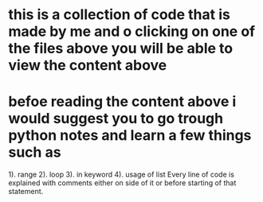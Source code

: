 # this is a collection of code that is made by me and o clicking on one of the files above you will be able to view the content above 
# befoe reading the content above i would suggest you to go trough python notes and learn a few things  such as 
1). range
2). loop
3). in keyword
4). usage of list
 Every line of code is explained with comments either on side of it or before starting of that statement.
